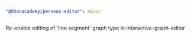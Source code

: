 ```yaml
---
"@khanacademy/perseus-editor": minor
---
```


Re-enable editing of 'line segment' graph type in interactive-graph-editor
